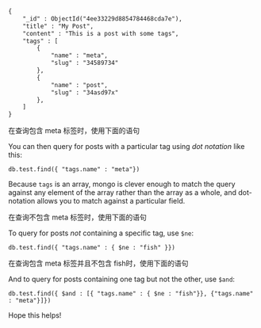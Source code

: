 ```markdown
{
    "_id" : ObjectId("4ee33229d8854784468cda7e"),
    "title" : "My Post",
    "content" : "This is a post with some tags",
    "tags" : [
        {
            "name" : "meta",
            "slug" : "34589734"
        },
        {
            "name" : "post",
            "slug" : "34asd97x"
        },
    ]
}
```

在查询包含 meta 标签时，使用下面的语句

You can then query for posts with a particular tag using *dot notation* like this:

```
db.test.find({ "tags.name" : "meta"})
```

Because `tags` is an array, mongo is clever enough to match the query against any element of the array rather than the array as a whole, and dot-notation allows you to match against a particular field.

在查询不包含 meta 标签时，使用下面的语句

To query for posts *not* containing a specific tag, use `$ne`:

```
db.test.find({ "tags.name" : { $ne : "fish" }})
```

在查询包含 meta 标签并且不包含 fish时，使用下面的语句

And to query for posts containing one tag but not the other, use `$and`:

```
db.test.find({ $and : [{ "tags.name" : { $ne : "fish"}}, {"tags.name" : "meta"}]})
```

Hope this helps!
